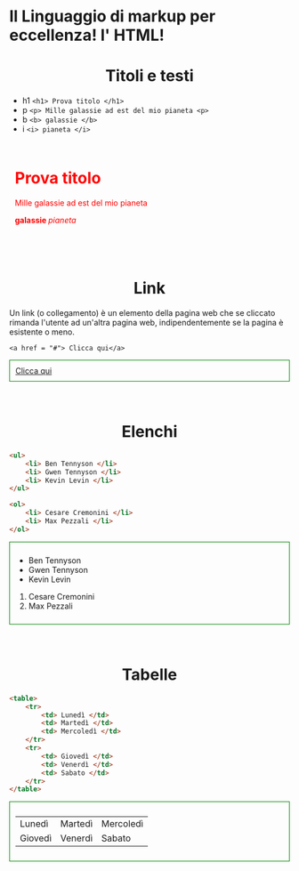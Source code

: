 # Il Linguaggio di markup per eccellenza! l' HTML!


<h1 style = "text-align: center"> Titoli e testi </h1>

- h1 `<h1> Prova titolo </h1>`
- p `<p> Mille galassie ad est del mio pianeta <p>`
- b `<b> galassie </b>`
- i `<i> pianeta </i>`

<div style="color: red; padding: 10px">
    <h1> Prova titolo </h1>
    <p> Mille galassie ad est del mio pianeta <p>
    <b> galassie </b>
    <i> pianeta </i>
</div>

<br>
<br>

<h1 style = "text-align: center"> Link </h1>
Un link (o collegamento) è un elemento della pagina web che se cliccato rimanda l'utente ad un'altra pagina web, indipendentemente se la pagina è esistente o meno.

`<a href = "#"> Clicca qui</a>`

<div style="border: solid 1px green; padding: 10px">
<a href = "#"> Clicca qui</a>
</div>

<br>
<br>

<h1 style = "text-align: center"> Elenchi </h1>

```HTML 
<ul> 
    <li> Ben Tennyson </li>
    <li> Gwen Tennyson </li>
    <li> Kevin Levin </li>
</ul>

<ol> 
    <li> Cesare Cremonini </li>
    <li> Max Pezzali </li>
</ol>
```
<div style="border: solid 1px green; padding: 10px">
<ul> 
    <li> Ben Tennyson </li>
    <li> Gwen Tennyson </li>
    <li> Kevin Levin </li>
</ul>
<ol> 
    <li> Cesare Cremonini </li>
    <li> Max Pezzali </li>
</ol>
</div>

<br>
<br>


<h1 style = "text-align: center"> Tabelle </h1>

```HTML 
<table> 
    <tr>
        <td> Lunedì </td>
        <td> Martedì </td>
        <td> Mercoledì </td>
    </tr>
    <tr>
        <td> Giovedì </td>
        <td> Venerdì </td>
        <td> Sabato </td>
    </tr>  
</table>
```
<div style="border: solid 1px green; padding: 10px">
<table> 
    <tr>
        <td> Lunedì </td>
        <td> Martedì </td>
        <td> Mercoledì </td>
    </tr>
    <tr>
        <td> Giovedì </td>
        <td> Venerdì </td>
        <td> Sabato </td>
    </tr>  
</table>
</div>
